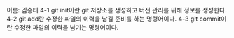 이름: 김승태
4-1 git init이란 git 저장소를 생성하고 버전 관리를 위해 정보를 생성한다.
4-2 git add란 수정한 파일의 이력을 남길 준비를 하는 명령어이다.
4-3 git commit이란 수정한 파일의 이력을 남기는 명령어이다.
